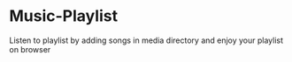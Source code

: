 # Music-Playlist

Listen to playlist by adding songs in media directory and enjoy your playlist on browser

